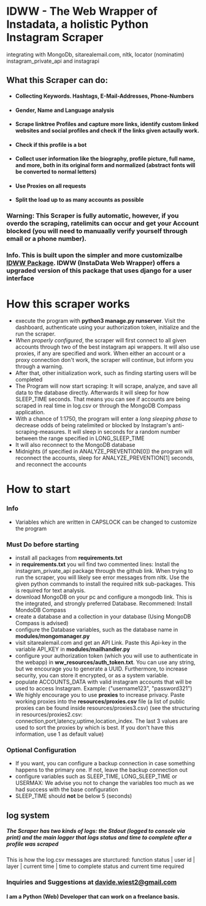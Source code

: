 # IDWW - The Web Wrapper of Instadata, a holistic Python Instagram Scraper
integrating with MongoDb, sitarealemail.com, nltk, locator (nominatim) instagram_private_api and instagrapi

## What this Scraper can do:
- #### Collecting Keywords. Hashtags, **E-Mail-Addresses**, **Phone-Numbers**
- #### **Gender**, **Name** and **Language** analysis
- #### **Scrape linktree Profiles** and capture more links, identify **custom linked websites** and **social profiles** and check if the links given actaully work.
- #### Check if this profile is a bot
- #### Collect user information like the biography, profile picture, full name, and more, both in its original form and **normalized** (abstract fonts will be converted to normal letters)
- #### Use Proxies on **all** requests
- #### Split the load up to as many accounts as possible

### Warning: This Scraper is **fully automatic**, however, if you overdo the scraping, **ratelimits** can occur and get your Account **blocked** (you will need to manuaally verify yourself through email or a phone number).

### Info. This is built upon the simpler and more customizalbe [IDWW Package](https://github.com/DavideWiest/idww). IDWW (InstaData Web Wrapper) offers a upgraded version of this package that uses django for a **user interface**

# How this scraper works
- execute the program with **python3 manage.py runserver**. Visit the dashboard, authenticate using your authorization token, initialize and the run the scraper.
- *When properly configured*, the scraper will first connect to all given accounts through two of the best instagram api wrappers. It will also use proxies, if any are specified and work. When either an account or a proxy connection don't work, the scraper will continue, but inform you through a warning.
- After that, other initialization work, such as finding starting users will be completed
- The Program will now start scraping: It will scrape, analyze, and save all data to the database directly. Afterwards it will sleep for how SLEEP_TIME seconds. That means you can see if accounts are being scraped in real time in log.csv or through the MongoDB Compass application.
- With a chance of 1:1750, the program will enter a *long sleeping phase* to decrease odds of being ratelimited or blocked by Instagram's anti-scraping-measures. It will sleep in seconds for a random number between the range specified in LONG_SLEEP_TIME
- It will also reconnect to the MongoDB database 
- Midnights (if specified in ANALYZE_PREVENTION[0]) the program will reconnect the accounts, sleep for ANALYZE_PREVENTION[1] seconds, and reconnect the accounts

# How to start

### Info
- Variables which are written in CAPSLOCK can be changed to customize the program

### Must Do before starting
- install all packages from **requirements.txt**
- in **requirements.txt** you wil find two commented lines: Install the instagram_private_api package through the github link. When trying to run the scraper, you will likely see error messages from nltk. Use the given python commands to install the required nltk sub-packages. This is required for text analysis.
- download MongoDB on your pc and configure a mongodb link. This is the integrated, and strongly preferred Database. Recommened: Install MondoDB Compass
- create a database and a collection in your database (Using MongoDB Compass is advised)
- configure the Database variables, such as the database name in **modules/mongomanager.py**
- visit sitarealemail.com and get an API Link. Paste this Api-key in the variable API_KEY in **modules/mailhandler.py**
- configure your authorization token (which you will use to authenticate in the webapp) in **ww_resources/auth_token.txt**. You can use any string, but we encourage you to generate a UUID. Furthermore, to increase security, you can store it encrypted, or as a system variable.
- populate ACCOUNTS_DATA with valid instagram accounts that will be used to access Instagram. Example: ("username123", "password321")
- We highly encourage you to use **proxies** to increase privacy. Paste working proxies into the **resources/proxies.csv** file (a list of public proxies can be found inside resources/proxies3.csv) (see the structuring in resources/proxies2.csv: connection,port,latency,uptime,location_index. The last 3 values are used to sort the proxies by which is best. If you don't have this information, use 1 as default value)

### Optional Configuration
- If you want, you can configure a backup connection in case something happens to the primary one. If not, leave the backup connection out
- configure variables such as SLEEP_TIME, LONG_SLEEP_TIME or USERMAX: We advise you not to change the variables too much as we had success with the base configuration
- SLEEP_TIME should **not** be below 5 (seconds)


## log system

##### The Scraper has two kinds of logs: the Stdout (logged to console via print) and the main logger that logs status and time to complete after a profile was scraped 
This is how the log.csv messages are sturctured: function status | user id | layer | current time | time to complete
status and current time required

### Inquiries and Suggestions at **[davide.wiest2@gmail.com](mailto:davide.wiest2@gmail.com)**
#### I am a Python (Web) Developer that can work on a freelance basis.
